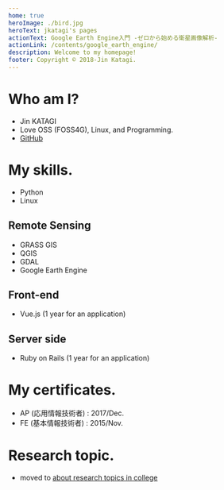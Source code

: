 ```yaml
---
home: true
heroImage: ./bird.jpg
heroText: jkatagi's pages
actionText: Google Earth Engine入門 -ゼロから始める衛星画像解析-
actionLink: /contents/google_earth_engine/
description: Welcome to my homepage!
footer: Copyright © 2018-Jin Katagi.
---
```

# Who am I?

* Jin KATAGI
* Love OSS (FOSS4G), Linux, and Programming.
* [GitHub](https://github.com/jkatagi)

# My skills.
* Python
* Linux

## Remote Sensing
* GRASS GIS
* QGIS
* GDAL
* Google Earth Engine

## Front-end
* Vue.js (1 year for an application)

## Server side
* Ruby on Rails (1 year for an application)

# My certificates.
* AP (応用情報技術者) : 2017/Dec.
* FE (基本情報技術者) : 2015/Nov.

# Research topic.
- moved to  [about research topics in college](/contents/about_research_in_college/)
